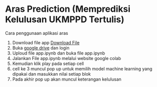 # Aras Prediction (Memprediksi Kelulusan UKMPPD Tertulis)

Cara penggunaan aplikasi aras 
1. Download file app [Download File](https://oclab.github.io/aras-prediction/app.ipynb)
2. Buka [google drive](https://drive.google.com) dan login
3. Uploud file app.ipynb dan buka file app.ipynb
4. Jalankan File app.ipynb melalui website google colab
5. Kemudian klik play pada setiap cell
6. cell ke 3 muncul pop up untuk memilih model machine learning yang dipakai dan masukkan nilai setiap blok
7. Pada akhir pop up akan muncul keterangan kelulusan 
